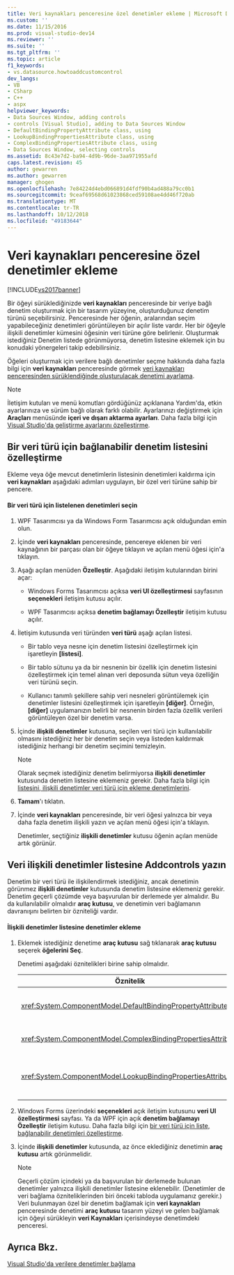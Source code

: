 ```yaml
---
title: Veri kaynakları penceresine özel denetimler ekleme | Microsoft Docs
ms.custom: ''
ms.date: 11/15/2016
ms.prod: visual-studio-dev14
ms.reviewer: ''
ms.suite: ''
ms.tgt_pltfrm: ''
ms.topic: article
f1_keywords:
- vs.datasource.howtoaddcustomcontrol
dev_langs:
- VB
- CSharp
- C++
- aspx
helpviewer_keywords:
- Data Sources Window, adding controls
- controls [Visual Studio], adding to Data Sources Window
- DefaultBindingPropertyAttribute class, using
- LookupBindingPropertiesAttribute class, using
- ComplexBindingPropertiesAttribute class, using
- Data Sources Window, selecting controls
ms.assetid: 8c43e7d2-ba94-4d9b-96de-3aa971955afd
caps.latest.revision: 45
author: gewarren
ms.author: gewarren
manager: ghogen
ms.openlocfilehash: 7e84224d4ebd066891d4fdf90b4ad488a79cc0b1
ms.sourcegitcommit: 9ceaf69568d61023868ced59108ae4dd46f720ab
ms.translationtype: MT
ms.contentlocale: tr-TR
ms.lasthandoff: 10/12/2018
ms.locfileid: "49183644"
---
```

# <a name="add-custom-controls-to-the-data-sources-window"></a>Veri kaynakları penceresine özel denetimler ekleme
[!INCLUDE[vs2017banner](../includes/vs2017banner.md)]

  
Bir öğeyi sürüklediğinizde **veri kaynakları** penceresinde bir veriye bağlı denetim oluşturmak için bir tasarım yüzeyine, oluşturduğunuz denetim türünü seçebilirsiniz. Penceresinde her öğenin, aralarından seçim yapabileceğiniz denetimleri görüntüleyen bir açılır liste vardır. Her bir öğeyle ilişkili denetimler kümesini öğesinin veri türüne göre belirlenir. Oluşturmak istediğiniz Denetim listede görünmüyorsa, denetim listesine eklemek için bu konudaki yönergeleri takip edebilirsiniz.  
  
 Öğeleri oluşturmak için verilere bağlı denetimler seçme hakkında daha fazla bilgi için **veri kaynakları** penceresinde görmek [veri kaynakları penceresinden sürüklendiğinde oluşturulacak denetimi ayarlama](../data-tools/set-the-control-to-be-created-when-dragging-from-the-data-sources-window.md).  
  
> [!NOTE]
>  İletişim kutuları ve menü komutları gördüğünüz açıklanana Yardım'da, etkin ayarlarınıza ve sürüm bağlı olarak farklı olabilir. Ayarlarınızı değiştirmek için **Araçları** menüsünde **içeri ve dışarı aktarma ayarları**. Daha fazla bilgi için [Visual Studio'da geliştirme ayarlarını özelleştirme](http://msdn.microsoft.com/en-us/22c4debb-4e31-47a8-8f19-16f328d7dcd3).  
  
##  <a name="customizinglist"></a> Bir veri türü için bağlanabilir denetim listesini özelleştirme  
 Ekleme veya öğe mevcut denetimlerin listesinin denetimleri kaldırma için **veri kaynakları** aşağıdaki adımları uygulayın, bir özel veri türüne sahip bir pencere.  
  
#### <a name="to-select-the-controls-to-be-listed-for-a-data-type"></a>Bir veri türü için listelenen denetimleri seçin  
  
1.  WPF Tasarımcısı ya da Windows Form Tasarımcısı açık olduğundan emin olun.  
  
2.  İçinde **veri kaynakları** penceresinde, pencereye eklenen bir veri kaynağının bir parçası olan bir öğeye tıklayın ve açılan menü öğesi için'a tıklayın.  
  
3.  Aşağı açılan menüden **Özelleştir**. Aşağıdaki iletişim kutularından birini açar:  
  
    -   Windows Forms Tasarımcısı açıksa **veri UI özelleştirmesi** sayfasının **seçenekleri** iletişim kutusu açılır.  
  
    -   WPF Tasarımcısı açıksa **denetim bağlamayı Özelleştir** iletişim kutusu açılır.  
  
4.  İletişim kutusunda veri türünden **veri türü** aşağı açılan listesi.  
  
    -   Bir tablo veya nesne için denetim listesini özelleştirmek için işaretleyin **[listesi]**.  
  
    -   Bir tablo sütunu ya da bir nesnenin bir özellik için denetim listesini özelleştirmek için temel alınan veri deposunda sütun veya özelliğin veri türünü seçin.  
  
    -   Kullanıcı tanımlı şekillere sahip veri nesneleri görüntülemek için denetimler listesini özelleştirmek için işaretleyin **[diğer]**. Örneğin, **[diğer]** uygulamanızın belirli bir nesnenin birden fazla özellik verileri görüntüleyen özel bir denetim varsa.  
  
5.  İçinde **ilişkili denetimler** kutusuna, seçilen veri türü için kullanılabilir olmasını istediğiniz her bir denetim seçin veya listeden kaldırmak istediğiniz herhangi bir denetim seçimini temizleyin.  
  
    > [!NOTE]
    >  Olarak seçmek istediğiniz denetim belirmiyorsa **ilişkili denetimler** kutusunda denetim listesine eklemeniz gerekir. Daha fazla bilgi için [listesini, ilişkili denetimler veri türü için ekleme denetimlerini](#addingcontrols).  
  
6.  **Tamam**'ı tıklatın.  
  
7.  İçinde **veri kaynakları** penceresinde, bir veri öğesi yalnızca bir veya daha fazla denetim ilişkili yazın ve açılan menü öğesi için'a tıklayın.  
  
     Denetimler, seçtiğiniz **ilişkili denetimler** kutusu öğenin açılan menüde artık görünür.  
  
##  <a name="addingcontrols"></a> Veri ilişkili denetimler listesine Addcontrols yazın  
 Denetim bir veri türü ile ilişkilendirmek istediğiniz, ancak denetimin görünmez **ilişkili denetimler** kutusunda denetim listesine eklemeniz gerekir. Denetim geçerli çözümde veya başvurulan bir derlemede yer almalıdır. Bu da kullanılabilir olmalıdır **araç kutusu**, ve denetimin veri bağlamanın davranışını belirten bir özniteliği vardır.  
  
#### <a name="to-add-controls-to-the-list-of-associated-controls"></a>İlişkili denetimler listesine denetimler ekleme  
  
1.  Eklemek istediğiniz denetime **araç kutusu** sağ tıklanarak **araç kutusu** seçerek **öğelerini Seç**.  
  
     Denetimi aşağıdaki öznitelikleri birine sahip olmalıdır.  
  
    |Öznitelik|Açıklama|  
    |---------------|-----------------|  
    |<xref:System.ComponentModel.DefaultBindingPropertyAttribute>|Gibi bir tek sütun (veya özellik) verileri görüntüleyen basit denetimler Bu öznitelikte uygulayan bir <xref:System.Windows.Forms.TextBox>.|  
    |<xref:System.ComponentModel.ComplexBindingPropertiesAttribute>|Bu özniteliği veri listeleri (veya tablo) görüntüleyen denetimler gibi uygulama bir <xref:System.Windows.Forms.DataGridView>.|  
    |<xref:System.ComponentModel.LookupBindingPropertiesAttribute>|Bu özniteliği veri ancak tek bir sütun veya özelliği sunmak için ihtiyaç listeleri (veya tablo) görüntüleyen denetimler gibi uygulama bir <xref:System.Windows.Forms.ComboBox>.|  
  
2.  Windows Forms üzerindeki **seçenekleri** açık iletişim kutusunu **veri UI özelleştirmesi** sayfası. Ya da WPF için açık **denetim bağlamayı Özelleştir** iletişim kutusu. Daha fazla bilgi için [bir veri türü için liste, bağlanabilir denetimleri özelleştirme](#customizinglist).  
  
3.  İçinde **ilişkili denetimler** kutusunda, az önce eklediğiniz denetimin **araç kutusu** artık görünmelidir.  
  
    > [!NOTE]
    >  Geçerli çözüm içindeki ya da başvurulan bir derlemede bulunan denetimler yalnızca ilişkili denetimler listesine eklenebilir. (Denetimler de veri bağlama özniteliklerinden biri önceki tabloda uygulamanız gerekir.) Veri bulunmayan özel bir denetim bağlamak için **veri kaynakları** penceresinde denetimi **araç kutusu** tasarım yüzeyi ve gelen bağlamak için öğeyi sürükleyin **veri Kaynakları** içerisindeyse denetimdeki penceresi.  
  
## <a name="see-also"></a>Ayrıca Bkz.  
 [Visual Studio'da verilere denetimler bağlama](../data-tools/bind-controls-to-data-in-visual-studio.md)

